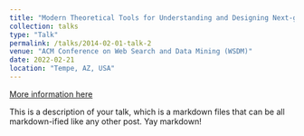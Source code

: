```yaml
---
title: "Modern Theoretical Tools for Understanding and Designing Next-generation Information Retrieval Systems"
collection: talks
type: "Talk"
permalink: /talks/2014-02-01-talk-2
venue: "ACM Conference on Web Search and Data Mining (WSDM)"
date: 2022-02-21
location: "Tempe, AZ, USA"
---
```


[More information here](https://dl.acm.org/doi/10.1145/3488560.3501394)

This is a description of your talk, which is a markdown files that can be all markdown-ified like any other post. Yay markdown!
